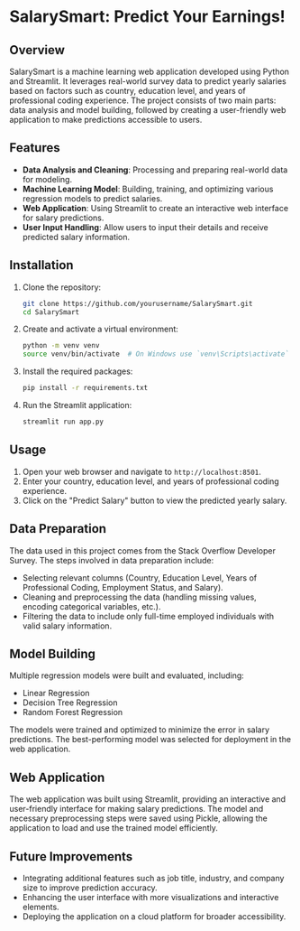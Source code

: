 # SalarySmart: Predict Your Earnings!

## Overview

SalarySmart is a machine learning web application developed using Python and Streamlit. It leverages real-world survey data to predict yearly salaries based on factors such as country, education level, and years of professional coding experience. The project consists of two main parts: data analysis and model building, followed by creating a user-friendly web application to make predictions accessible to users.

## Features

- **Data Analysis and Cleaning**: Processing and preparing real-world data for modeling.
- **Machine Learning Model**: Building, training, and optimizing various regression models to predict salaries.
- **Web Application**: Using Streamlit to create an interactive web interface for salary predictions.
- **User Input Handling**: Allow users to input their details and receive predicted salary information.

## Installation

1. Clone the repository:
    ```bash
    git clone https://github.com/yourusername/SalarySmart.git
    cd SalarySmart
    ```

2. Create and activate a virtual environment:
    ```bash
    python -m venv venv
    source venv/bin/activate  # On Windows use `venv\Scripts\activate`
    ```

3. Install the required packages:
    ```bash
    pip install -r requirements.txt
    ```

4. Run the Streamlit application:
    ```bash
    streamlit run app.py
    ```

## Usage

1. Open your web browser and navigate to `http://localhost:8501`.
2. Enter your country, education level, and years of professional coding experience.
3. Click on the "Predict Salary" button to view the predicted yearly salary.

## Data Preparation

The data used in this project comes from the Stack Overflow Developer Survey. The steps involved in data preparation include:

- Selecting relevant columns (Country, Education Level, Years of Professional Coding, Employment Status, and Salary).
- Cleaning and preprocessing the data (handling missing values, encoding categorical variables, etc.).
- Filtering the data to include only full-time employed individuals with valid salary information.

## Model Building

Multiple regression models were built and evaluated, including:

- Linear Regression
- Decision Tree Regression
- Random Forest Regression

The models were trained and optimized to minimize the error in salary predictions. The best-performing model was selected for deployment in the web application.

## Web Application

The web application was built using Streamlit, providing an interactive and user-friendly interface for making salary predictions. The model and necessary preprocessing steps were saved using Pickle, allowing the application to load and use the trained model efficiently.

## Future Improvements

- Integrating additional features such as job title, industry, and company size to improve prediction accuracy.
- Enhancing the user interface with more visualizations and interactive elements.
- Deploying the application on a cloud platform for broader accessibility.
